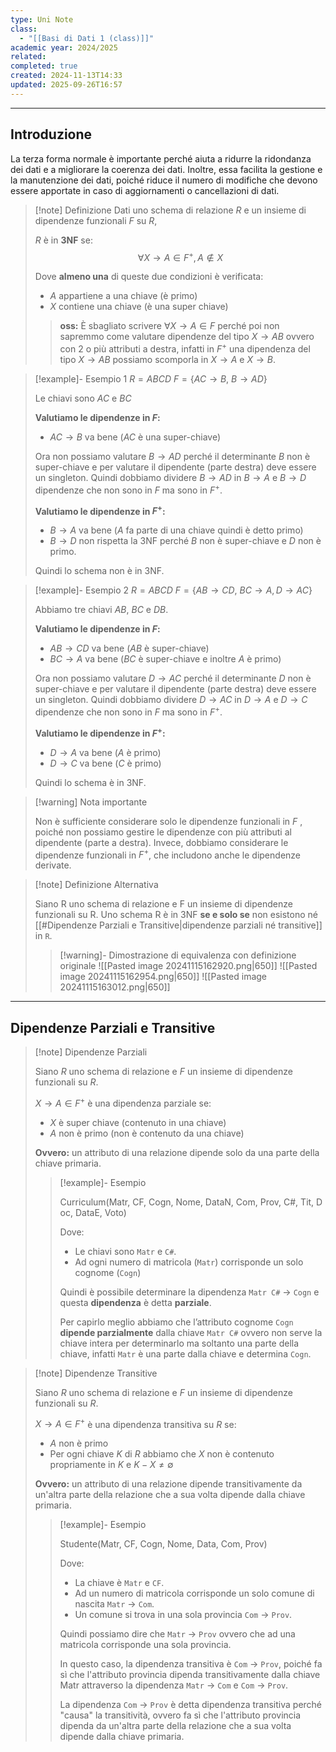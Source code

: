 ```yaml
---
type: Uni Note
class:
  - "[[Basi di Dati 1 (class)]]"
academic year: 2024/2025
related:
completed: true
created: 2024-11-13T14:33
updated: 2025-09-26T16:57
---
```

---
## Introduzione

La terza forma normale è importante perché aiuta a ridurre la ridondanza dei dati e a migliorare la coerenza dei dati. Inoltre, essa facilita la gestione e la manutenzione dei dati, poiché riduce il numero di modifiche che devono essere apportate in caso di aggiornamenti o cancellazioni di dati.

>[!note] Definizione
>Dati uno schema di relazione $R$ e un insieme di dipendenze funzionali $F$ su $R$, 
>
>$R$ è in **3NF** se:
>$$
>\forall X \to  A \in F^{+} , A \not \in X
>$$
>
>Dove **almeno una** di queste due condizioni è verificata:
>- $A$ appartiene a una chiave (è primo)
>- $X$ contiene una chiave (è una super chiave)
>  
>>**oss:** È sbagliato scrivere $\forall X \to A\in F$ perché poi non sapremmo come valutare dipendenze del tipo $X\to AB$ ovvero con 2 o più attributi a destra, infatti in $F^{+}$  una dipendenza del tipo $X\to AB$ possiamo scomporla in $X\to A$ e $X\to B$.

>[!example]- Esempio 1
>$R = ABCD$
>$F = \{ AC\to B,\ B\to AD\}$
>
>Le chiavi sono $AC$ e $BC$
>
>**Valutiamo le dipendenze in $F$:**
>- $AC\to B$ va bene ($AC$ è una super-chiave)
>
>Ora non possiamo valutare $B \to AD$ perché il determinante $B$ non è super-chiave e per valutare il dipendente (parte destra) deve essere un singleton. Quindi dobbiamo dividere $B \to AD$ in $B \to A$ e $B \to D$ dipendenze che non sono in $F$ ma sono in $F^{+}$.
>
>**Valutiamo le dipendenze in $F^{+}$:**
>- $B \to A$ va bene ($A$ fa parte di una chiave quindi è detto primo)
>- $B \to D$ non rispetta la 3NF perché $B$ non è super-chiave e $D$ non è primo.
>  
>Quindi lo schema non è in 3NF.

>[!example]- Esempio 2
>$R = ABCD$
>$F = \{ AB \to CD,\ BC \to A, D \to AC \}$
>
>Abbiamo tre chiavi $AB$, $BC$ e $DB$.
>
>**Valutiamo le dipendenze in $F$:**
>- $AB\to CD$  va bene ($AB$ è super-chiave)
>- $BC \to A$ va bene ($BC$ è super-chiave e inoltre $A$ è primo)
>
>Ora non possiamo valutare $D \to AC$ perché il determinante $D$ non è super-chiave e per valutare il dipendente (parte destra) deve essere un singleton. Quindi dobbiamo dividere $D \to AC$ in $D \to A$ e $D \to C$ dipendenze che non sono in $F$ ma sono in $F^{+}$.
>
>**Valutiamo le dipendenze in $F^{+}$:**
>- $D \to A$ va bene ($A$ è primo)
>- $D \to C$ va bene ($C$ è primo)
>  
>  Quindi lo schema è in 3NF.

>[!warning] Nota importante
>
>Non è sufficiente considerare solo le dipendenze funzionali in $F$ , poiché non possiamo gestire le dipendenze con più attributi al dipendente (parte a destra). Invece, dobbiamo considerare le dipendenze funzionali in $F^{+}$, che includono anche le dipendenze derivate.

>[!note] Definizione Alternativa
>
>Siano R uno schema di relazione e F un insieme di dipendenze funzionali su R. Uno schema R è in 3NF **se e solo se** non esistono né [[#Dipendenze Parziali e Transitive|dipendenze parziali né transitive]] in `R`.
>
>>[!warning]- Dimostrazione di equivalenza con definizione originale
>>![[Pasted image 20241115162920.png|650]]
>>![[Pasted image 20241115162954.png|650]]
>>![[Pasted image 20241115163012.png|650]]

---
## Dipendenze Parziali e Transitive

>[!note] Dipendenze Parziali
>
>Siano $R$  uno schema di relazione e $F$  un insieme di dipendenze funzionali su $R$.
>
>$X \to  A \in F^{+}$ è una dipendenza parziale se:
>- $X$ è super chiave (contenuto in una chiave)
>- $A$ non è primo (non è contenuto da una chiave)
>  
>**Ovvero:** un attributo di una relazione dipende solo da una parte della chiave primaria.
> 
>>[!example]- Esempio
>>
>>$\text{Curriculum}(\text{Matr},\ \text{CF},\ \text{Cogn},\ \text{Nome},\ \text{DataN},\ \text{Com},\ \text{Prov},\ \text{C\#},\ \text{Tit},\ \text{Doc},\ \text{DataE},\ \text{Voto})$
>>
>>Dove:
>>- Le chiavi sono `Matr` e `C#`.
>>- Ad ogni numero di matricola (`Matr`) corrisponde un solo cognome (`Cogn`) 
>>
>>Quindi è possibile determinare la dipendenza `Matr C#` $\to$ `Cogn` e questa **dipendenza** è detta **parziale**.
>>
>>Per capirlo meglio abbiamo che l’attributo cognome `Cogn` **dipende parzialmente** dalla chiave `Matr C#` ovvero non serve la chiave intera per determinarlo ma soltanto una parte della chiave, infatti `Matr` è una parte dalla chiave e determina `Cogn`.

>[!note] Dipendenze Transitive
>
>Siano $R$ uno schema di relazione e $F$ un insieme di dipendenze funzionali su $R$.
>
>$X \to A \in F^{+}$ è una dipendenza transitiva su $R$ se:
>- $A$ non è primo
>- Per ogni chiave $K$ di $R$ abbiamo che $X$ non è contenuto propriamente in $K$ e $K-X \neq \emptyset$
>  
>**Ovvero:** un attributo di una relazione dipende transitivamente da un'altra parte della relazione che a sua volta dipende dalla chiave primaria.
> 
>>[!example]- Esempio
>>
>>$\text{Studente}(\text{Matr},\ \text{CF},\ \text{Cogn},\ \text{Nome},\ \text{Data},\ \text{Com},\ \text{Prov})$
>>
>>Dove:
>>- La chiave è `Matr` e `CF`.
>>- Ad un numero di matricola corrisponde un solo comune di nascita `Matr` $\to$ `Com`.
>>- Un comune si trova in una sola provincia `Com` $\to$ `Prov`.
>>
>>Quindi possiamo dire che `Matr` $\to$ `Prov` ovvero che ad una matricola corrisponde una sola provincia.
>>
>>In questo caso, la dipendenza transitiva è `Com` $\to$ `Prov`, poiché fa sì che l'attributo provincia dipenda transitivamente dalla chiave $\text{Matr}$ attraverso la dipendenza `Matr` $\to$ `Com` e `Com` $\to$ `Prov`.
>>
>>La dipendenza `Com` $\to$ `Prov` è detta dipendenza transitiva perché "causa" la transitività, ovvero fa sì che l'attributo provincia dipenda da un'altra parte della relazione che a sua volta dipende dalla chiave primaria.
